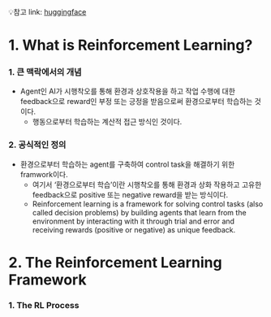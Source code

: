 💡참고 link: [huggingface](https://huggingface.co/learn/deep-rl-course/unit1/introduction)

# 1. What is Reinforcement Learning?
### 1. 큰 맥락에서의 개념
- Agent인 AI가 시행착오를 통해 환경과 상호작용을 하고 작업 수행에 대한 feedback으로 reward인 부정 또는 긍정을 받음으로써 환경으로부터 학습하는 것이다.
  - 행동으로부터 학습하는 계산적 접근 방식인 것이다.
 

### 2. 공식적인 정의
- 환경으로부터 학습하는 agent를 구축하여 control task을 해결하기 위한 framwork이다.
  - 여기서 ‘환경으로부터 학습’이란 시행착오를 통해 환경과 상화 작용하고 고유한 feedback으로 positive 또는 negative reward을 받는 방식이다.
  - Reinforcement learning is a framework for solving control tasks (also called decision problems) by building agents that learn from the environment by interacting with it through trial and error and receiving rewards (positive or negative) as unique feedback.


# 2. The Reinforcement Learning Framework
### 1. The RL Process
